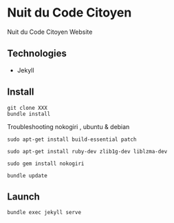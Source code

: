 # Nuit du Code Citoyen

Nuit du Code Citoyen Website 

## Technologies

* Jekyll


## Install 

	git clone XXX
	bundle install

Troubleshooting nokogiri , ubuntu & debian

	sudo apt-get install build-essential patch

	sudo apt-get install ruby-dev zlib1g-dev liblzma-dev

	sudo gem install nokogiri

	bundle update

## Launch

	bundle exec jekyll serve